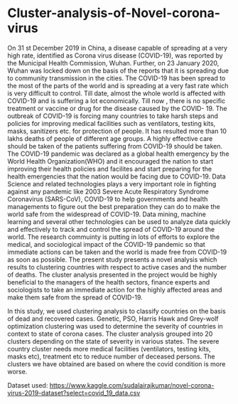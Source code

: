 # Cluster-analysis-of-Novel-corona-virus

On 31 st December 2019 in China, a disease capable of spreading at a very high rate, identified as
Corona virus disease (COVID-19), was reported by the Municipal Health Commission, Wuhan.
Further, on 23 January 2020, Wuhan was locked down on the basis of the reports that it is
spreading due to community transmission in the cities. The COVID-19 has been spread to the
most of the parts of the world and is spreading at a very fast rate which is very difficult to control.
Till date, almost the whole world is affected with COVID-19 and is suffering a lot economically.
Till now , there is no specific treatment or vaccine or drug for the disease caused by the COVID-
19. The outbreak of COVID-19 is forcing many countries to take harsh steps and policies for
improving medical facilities such as ventilators, testing kits, masks, sanitizers etc. for protection of
people. It has resulted more than 10 lakhs deaths of people of different age groups. A highly
effective care should be taken of the patients suffering from COVID-19 should be taken. The
COVID-19 pandemic was declared as a global health emergency by the World Health
Organization(WHO) and it encouraged the nation to start improving their health policies and
facilites and start preparing for the health emergencies that the nation would be facing due to
COVID-19.
Data Science and related technologies plays a very important role in fighting against any
pandemic like 2003 Severe Acute Respiratory Syndrome Coronavirus (SARS-CoV), COVID-19
to help governments and health managements to figure out the best preparation they can do to
make the world safe from the widespread of COVID-19. Data mining, machine learning and
several other technologies can be used to analyze data quickly and effectively to track and control
the spread of COVID-19 around the world.
The research commuinty is putting in lots of efforts to explore the medical, and sociological impact
of the COVID-19 pandemic so that immediate actions can be taken and the world is made free from
COVID-19 as soon as possible. The present study presents a novel analysis which results to
clustering countries with respect to active cases and the number of deaths. The cluster analysis
presented in the project would be highly beneficial to the managers of the health sectors, finance
experts and sociologists to take an immediate action for the highly affected areas and make them
safe from the spread of COVID-19.

In this study, we used clustering analysis to classify countries on the basis of dead and recovered
cases. Genetic, PSO, Harris Hawk and Grey-wolf optimization clustering was used to determine
the severity of countries in context to state of corona cases. The cluster analysis grouped into 20
clusters depending on the state of severity in various states. The severe country cluster needs more
medical facilities (ventilators, testing kits, masks etc), treatment etc to reduce number of deceased
persons. The clusters we have obtained are based on where the covid condition is more worse.

Dataset used: https://www.kaggle.com/sudalairajkumar/novel-corona-virus-2019-dataset?select=covid_19_data.csv
